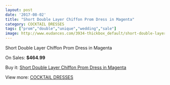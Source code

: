 ```yaml
---
layout: post
date: '2017-08-02'
title: "Short Double Layer Chiffon Prom Dress in Magenta"
category: COCKTAIL DRESSES
tags: ["prom","double","unique","wedding","sale"]
image: http://www.eudances.com/3934-thickbox_default/short-double-layer-chiffon-prom-dress-in-magenta.jpg
---
```

Short Double Layer Chiffon Prom Dress in Magenta

On Sales: **$464.99**
<a href="https://www.eudances.com/en/cocktail-dresses/1316-short-double-layer-chiffon-prom-dress-in-magenta.html"><amp-img layout="responsive" width="600" height="600" src="//www.eudances.com/3934-thickbox_default/short-double-layer-chiffon-prom-dress-in-magenta.jpg" alt="Short Double Layer Chiffon Prom Dress in Magenta 0" /></a>
<a href="https://www.eudances.com/en/cocktail-dresses/1316-short-double-layer-chiffon-prom-dress-in-magenta.html"><amp-img layout="responsive" width="600" height="600" src="//www.eudances.com/3935-thickbox_default/short-double-layer-chiffon-prom-dress-in-magenta.jpg" alt="Short Double Layer Chiffon Prom Dress in Magenta 1" /></a>

Buy it: [Short Double Layer Chiffon Prom Dress in Magenta](https://www.eudances.com/en/cocktail-dresses/1316-short-double-layer-chiffon-prom-dress-in-magenta.html "Short Double Layer Chiffon Prom Dress in Magenta")

View more: [COCKTAIL DRESSES](https://www.eudances.com/en/14-cocktail-dresses "COCKTAIL DRESSES")